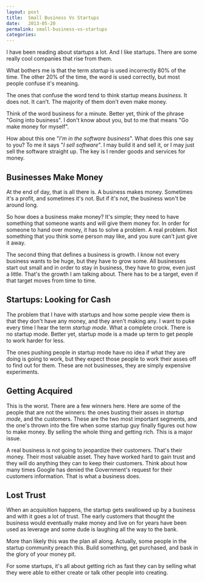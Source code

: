 ```yaml
---
layout: post
title:  Small Business Vs Startups
date:   2013-05-20
permalink: small-business-vs-startups
categories:
---
```


I have been reading about startups a lot. And I like startups. There are some really cool companies that rise from them.

What bothers me is that the term *startup* is used incorrectly 80% of the time. The other 20% of the time, the word is used correctly, but most people confuse it's meaning.

The ones that confuse the word tend to think startup means *business*. It does not. It can't. The majority of them don't even make money.

Think of the word business for a minute. Better yet, think of the phrase "Going into business". I don't know about you, but to me that means "Go make money for myself".

How about this one "*I'm in the software business*". What does this one say to you? To me it says "*I sell software*". I may build it and sell it, or I may just sell the software straight up. The key is I render goods and services for money.

## Businesses Make Money
At the end of day, that is all there is. A business makes money. Sometimes it's a profit, and sometimes it's not. But if it's not, the business won't be around long.

So how does a business make money? It's simple; they need to have something that someone wants and will give them money for. In order for someone to hand over money, it has to solve a problem. A real problem. Not something that you think some person may like, and you sure can't just give it away.

The second thing that defines a business is growth. I know not every business wants to be huge, but they have to grow some. All businesses start out small and in order to stay in business, they have to grow, even just a little. That's the growth I am talking about. There has to be a target, even if that target moves from time to time.

## Startups: Looking for Cash
The problem that I have with startups and how some people view them is that they don't have any money, and they aren't making any. I want to puke every time I hear the term *startup mode*. What a complete crock. There is no startup mode. Better yet, startup mode is a made up term to get people to work harder for less.

The ones pushing people in startup mode have no idea if what they are doing is going to work, but they expect those people to work their asses off to find out for them. These are not businesses, they are simply expensive experiments.

## Getting Acquired
This is the worst. There are a few winners here. Here are some of the people that are not the winners: the ones busting their asses in *startup mode*, and the customers. These are the two most important segments, and the one's thrown into the fire when some startup guy finally figures out how to make money. By selling the whole thing and getting rich. This is a major issue.

A real business is not going to jeopardize their customers. That's their money. Their most valuable asset. They have worked hard to gain trust and they will do anything they can to keep their customers. Think about how many times Google has denied the Government's request for their customers information. That is what a business does.

## Lost Trust
When an acquisition happens, the startup gets swallowed up by a business and with it goes a lot of trust. The early customers that thought the business would eventually make money and live on for years have been used as leverage and some dude is laughing all the way to the bank.

More than likely this was the plan all along. Actually, some people in the startup community preach this. Build something, get purchased, and bask in the glory of your money pit.

For some startups, it's all about getting rich as fast they can by selling what they were able to either create or talk other people into creating.




